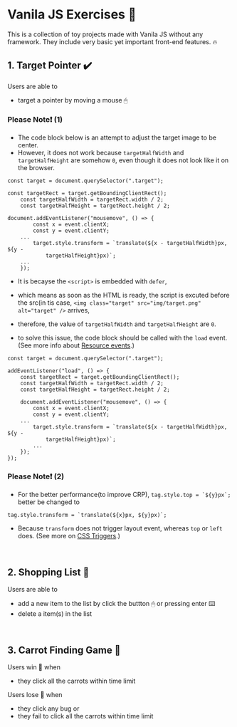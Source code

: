 # Vanila JS Exercises 💛

This is a collection of toy projects made with Vanila JS without any framework.
They include very basic yet important front-end features. 🔥
<br />

## 1. Target Pointer ✔️

Users are able to
-  target a pointer by moving a mouse 🖱

### Please Note❗️ (1)
- The code block below is an attempt to adjust the target image to be center.
- However, it does not work because `targetHalfWidth` and `targetHalfHeight` are somehow `0`, even though it does not look like it on the browser.
```
const target = document.querySelector(".target");

const targetRect = target.getBoundingClientRect();
	const targetHalfWidth = targetRect.width / 2;
	const targetHalfHeight = targetRect.height / 2;
  
document.addEventListener("mousemove", () => {
		const x = event.clientX;
		const y = event.clientY;
    ...
		target.style.transform = `translate(${x - targetHalfWidth}px, ${y -
			targetHalfHeight}px)`;
    ...
	});
```
- It is becayse the `<script>` is embedded with `defer`,
- which means as soon as the HTML is ready, the script is excuted before the src(in tis case, `<img class="target" src="img/target.png" alt="target" />` arrives,
- therefore, the value of `targetHalfWidth` and `targetHalfHeight` are `0`.

- to solve this issue, the code block should be called with the `load` event. (See more info about [Resource events](https://developer.mozilla.org/en-US/docs/Web/Events).)
```
const target = document.querySelector(".target");

addEventListener("load", () => {
	const targetRect = target.getBoundingClientRect();
	const targetHalfWidth = targetRect.width / 2;
	const targetHalfHeight = targetRect.height / 2;

	document.addEventListener("mousemove", () => {
		const x = event.clientX;
		const y = event.clientY;
    ...
		target.style.transform = `translate(${x - targetHalfWidth}px, ${y -
			targetHalfHeight}px)`;
		...
	});
});

```
### Please Note❗️ (2)
- For the better performance(to improve CRP), 
```tag.style.top = `${y}px`;``` better be changed to
```
tag.style.transform = `translate(${x}px, ${y}px)`;
```
- Because `transform` does not trigger layout event, whereas `top` or `left` does. (See more on [CSS Triggers](https://csstriggers.com/).)

<br />

## 2. Shopping List 🛒 

Users are able to
-  add a new item to the list by click the buttton 🖱 or pressing enter ⌨️
-  delete a item(s) in the list

<br />

## 3. Carrot Finding Game 🥕 
Users win 🎉 when
-  they click all the carrots within time limit

Users lose 💩 when
- they click any bug or
- they fail to click all the carrots within time limit

